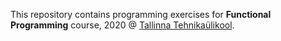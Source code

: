 This repository contains programming exercises for **Functional Programming** course, 2020 @ [Tallinna Tehnikaülikool](https://taltech.ee/en/).
